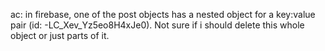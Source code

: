 ac: in firebase, one of the post objects has a nested object for a key:value pair (id: -LC_Xev_Yz5eo8H4xJe0). Not sure if i should delete this whole object or just parts of it.
